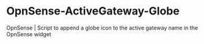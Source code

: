 # OpnSense-ActiveGateway-Globe
OpnSense | Script to append a globe icon to the active gateway name in the OpnSense widget
